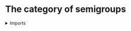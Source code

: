#  The category of semigroups

<details><summary>Imports</summary>
```agda
module group-theory.category-of-semigroups where

open import category-theory.large-categories

open import foundation.dependent-pair-types
open import foundation.equivalences
open import foundation.fundamental-theorem-of-identity-types
open import foundation.identity-types
open import foundation.universe-levels

open import group-theory.isomorphisms-semigroups
open import group-theory.precategory-of-semigroups
open import group-theory.semigroups
```
</details>

## Idea

Since isomorphic semigroups are equal, the precategory of semigroups is a category.

## Definition

```agda
is-category-Semigroup :
  is-category-Large-Precat Semigroup-Large-Precat
is-category-Semigroup G =
  fundamental-theorem-id
    ( is-contr-total-iso-Semigroup G)
    ( iso-eq-Semigroup G)

extensionality-Semigroup :
  {l : Level} (G H : Semigroup l) → Id G H ≃ type-iso-Semigroup G H
pr1 (extensionality-Semigroup G H) = iso-eq-Semigroup G H
pr2 (extensionality-Semigroup G H) = is-category-Semigroup G H

eq-iso-Semigroup :
  {l : Level} (G H : Semigroup l) → type-iso-Semigroup G H → Id G H
eq-iso-Semigroup G H = map-inv-is-equiv (is-category-Semigroup G H)

Semigroup-Large-Cat : Large-Cat lsuc (λ l1 l2 → l1 ⊔ l2)
precat-Large-Cat Semigroup-Large-Cat = Semigroup-Large-Precat
is-category-Large-Cat Semigroup-Large-Cat = is-category-Semigroup
```

